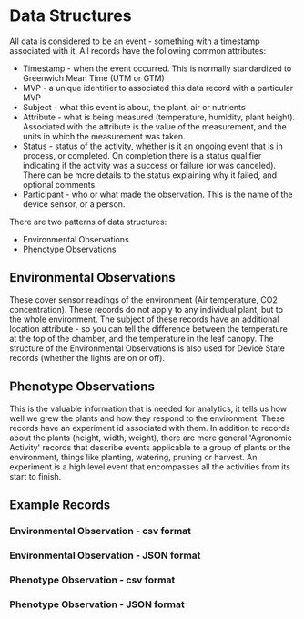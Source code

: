 # Data Structures

All data is considered to be an event - something with a timestamp associated with it.  All records have the following common attributes:
* Timestamp - when the event occurred.  This is normally standardized to Greenwich Mean Time (UTM or GTM)
* MVP - a unique identifier to associated this data record with a particular MVP
* Subject - what this event is about, the plant, air or nutrients
* Attribute - what is being measured (temperature, humidity, plant height).  Associated with the attribute is the value of the measurement, and the units in which the measurement was taken.
* Status - status of the activity, whether is it an ongoing event that is in process, or completed.  On completion there is a status qualifier indicating if the activity was a success or failure (or was canceled).  There can be more details to the status explaining why it failed, and optional comments.
* Participant - who or what made the observation.  This is the name of the device sensor, or a person.

There are two patterns of data structures:
* Environmental Observations
* Phenotype Observations

## Environmental Observations
These cover sensor readings of the environment (Air temperature, CO2 concentration).  These records do not apply to any individual plant, but to the whole environment.  The subject of these records have an additional location attribute - so you can tell the difference between the temperature at the top of the chamber, and the temperature in the leaf canopy.
The structure of the Environmental Observations is also used for Device State records (whether the lights are on or off).

## Phenotype Observations
This is the valuable information that is needed for analytics, it tells us how well we grew the plants and how they respond to the environment.  These records have an experiment id associated with them.
In addition to records about the plants (height, width, weight), there are more general 'Agronomic Activity' records that describe events applicable to a group of plants or the environment, things like planting, watering, pruning or harvest.  An experiment is a high level event that encompasses all the activities from its start to finish.

## Example Records
### Environmental Observation - csv format
### Environmental Observation - JSON format
### Phenotype Observation - csv format
### Phenotype Observation - JSON format
